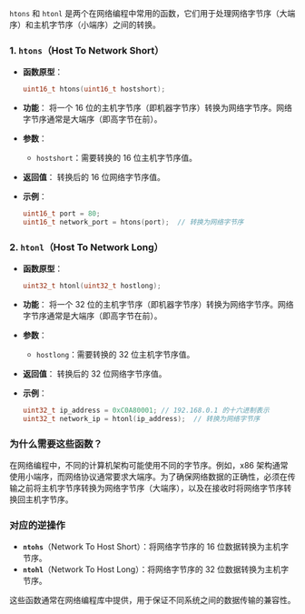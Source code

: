 `htons` 和 `htonl` 是两个在网络编程中常用的函数，它们用于处理网络字节序（大端序）和主机字节序（小端序）之间的转换。

### 1. **`htons`（Host To Network Short）**

- **函数原型**：
  ```c
  uint16_t htons(uint16_t hostshort);
  ```

- **功能**：
  将一个 16 位的主机字节序（即机器字节序）转换为网络字节序。网络字节序通常是大端序（即高字节在前）。

- **参数**：
  - `hostshort`：需要转换的 16 位主机字节序值。

- **返回值**：
  转换后的 16 位网络字节序值。

- **示例**：
  ```c
  uint16_t port = 80;
  uint16_t network_port = htons(port);  // 转换为网络字节序
  ```

### 2. **`htonl`（Host To Network Long）**

- **函数原型**：
  ```c
  uint32_t htonl(uint32_t hostlong);
  ```

- **功能**：
  将一个 32 位的主机字节序（即机器字节序）转换为网络字节序。网络字节序通常是大端序（即高字节在前）。

- **参数**：
  - `hostlong`：需要转换的 32 位主机字节序值。

- **返回值**：
  转换后的 32 位网络字节序值。

- **示例**：
  ```c
  uint32_t ip_address = 0xC0A80001; // 192.168.0.1 的十六进制表示
  uint32_t network_ip = htonl(ip_address);  // 转换为网络字节序
  ```

### 为什么需要这些函数？

在网络编程中，不同的计算机架构可能使用不同的字节序。例如，x86 架构通常使用小端序，而网络协议通常要求大端序。为了确保网络数据的正确性，必须在传输之前将主机字节序转换为网络字节序（大端序），以及在接收时将网络字节序转换回主机字节序。

### 对应的逆操作

- **`ntohs`**（Network To Host Short）：将网络字节序的 16 位数据转换为主机字节序。
- **`ntohl`**（Network To Host Long）：将网络字节序的 32 位数据转换为主机字节序。

这些函数通常在网络编程库中提供，用于保证不同系统之间的数据传输的兼容性。
